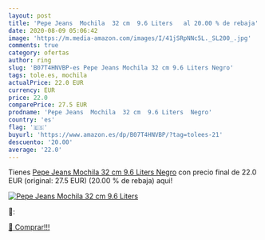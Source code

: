 ```yaml
---
layout: post
title: 'Pepe Jeans  Mochila  32 cm  9.6 Liters   al 20.00 % de rebaja'
date: 2020-08-09 05:06:42
image: 'https://m.media-amazon.com/images/I/41jSRpNNc5L._SL200_.jpg'
comments: true
category: ofertas
author: ring
slug: 'B07T4HNVBP-es Pepe Jeans Mochila 32 cm 9.6 Liters Negro'
tags: tole.es, mochila
actualPrice: 22.0 EUR
currency: EUR
price: 22.0
comparePrice: 27.5 EUR
prodname: 'Pepe Jeans  Mochila  32 cm  9.6 Liters  Negro'
country: 'es'
flag: '🇪🇸'
buyurl: 'https://www.amazon.es/dp/B07T4HNVBP/?tag=tolees-21'
descuento: '20.00'
average: '22.0'
---
```


Tienes [Pepe Jeans  Mochila  32 cm  9.6 Liters  Negro](https://www.amazon.es/dp/B07T4HNVBP/?tag=tolees-21) con precio final de  22.0 EUR (original: 27.5 EUR) (20.00 %  de rebaja) aqui!

[![Pepe Jeans  Mochila  32 cm  9.6 Liters  ](https://m.media-amazon.com/images/I/41jSRpNNc5L._SL200_.jpg)](https://www.amazon.es/dp/B07T4HNVBP/?tag=tolees-21)

🔎:


[🛒 Comprar!!!](https://www.amazon.es/dp/B07T4HNVBP/?tag=tolees-21)
